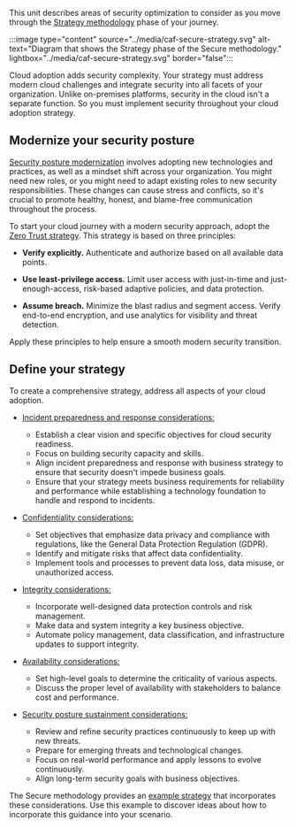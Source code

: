 This unit describes areas of security optimization to consider as you move through the [Strategy methodology](/azure/cloud-adoption-framework/secure/strategy/) phase of your journey.

:::image type="content" source="../media/caf-secure-strategy.svg" alt-text="Diagram that shows the Strategy phase of the Secure methodology." lightbox="../media/caf-secure-strategy.svg" border="false":::

Cloud adoption adds security complexity. Your strategy must address modern cloud challenges and integrate security into all facets of your organization. Unlike on-premises platforms, security in the cloud isn't a separate function. So you must implement security throughout your cloud adoption strategy.

## Modernize your security posture

[Security posture modernization](/azure/cloud-adoption-framework/secure/strategy#security-posture-modernization) involves adopting new technologies and practices, as well as a mindset shift across your organization. You might need new roles, or you might need to adapt existing roles to new security responsibilities. These changes can cause stress and conflicts, so it's crucial to promote healthy, honest, and blame-free communication throughout the process.

To start your cloud journey with a modern security approach, adopt the [Zero Trust strategy](/azure/cloud-adoption-framework/secure/strategy#adopting-zero-trust-as-a-strategy). This strategy is based on three principles:

- **Verify explicitly.** Authenticate and authorize based on all available data points.

- **Use least-privilege access.** Limit user access with just-in-time and just-enough-access, risk-based adaptive policies, and data protection.

- **Assume breach.** Minimize the blast radius and segment access. Verify end-to-end encryption, and use analytics for visibility and threat detection.

Apply these principles to help ensure a smooth modern security transition.

## Define your strategy

To create a comprehensive strategy, address all aspects of your cloud adoption.

- [Incident preparedness and response considerations:](/azure/cloud-adoption-framework/secure/strategy#defining-a-strategy-for-incident-preparedness-and-response)
  - Establish a clear vision and specific objectives for cloud security readiness.
  - Focus on building security capacity and skills.
  - Align incident preparedness and response with business strategy to ensure that security doesn't impede business goals. 
  - Ensure that your strategy meets business requirements for reliability and performance while establishing a technology foundation to handle and respond to incidents.

- [Confidentiality considerations:](/azure/cloud-adoption-framework/secure/strategy#defining-a-strategy-for-confidentiality) 
   - Set objectives that emphasize data privacy and compliance with regulations, like the General Data Protection Regulation (GDPR).
  - Identify and mitigate risks that affect data confidentiality.
  - Implement tools and processes to prevent data loss, data misuse, or unauthorized access.

- [Integrity considerations:](/azure/cloud-adoption-framework/secure/strategy#defining-a-strategy-for-integrity)
  - Incorporate well-designed data protection controls and risk management.
  - Make data and system integrity a key business objective.
  - Automate policy management, data classification, and infrastructure updates to support integrity.

- [Availability considerations:](/azure/cloud-adoption-framework/secure/strategy#defining-a-strategy-for-availability)
  - Set high-level goals to determine the criticality of various aspects.
  - Discuss the proper level of availability with stakeholders to balance cost and performance.

- [Security posture sustainment considerations:](/azure/cloud-adoption-framework/secure/strategy#defining-a-strategy-for-sustaining-security-posture)
  - Review and refine security practices continuously to keep up with new threats.
  - Prepare for emerging threats and technological changes.
  - Focus on real-world performance and apply lessons to evolve continuously.
  - Align long-term security goals with business objectives.

The Secure methodology provides an [example strategy](/azure/cloud-adoption-framework/secure/strategy#example-strategy) that incorporates these considerations. Use this example to discover ideas about how to incorporate this guidance into your scenario.
